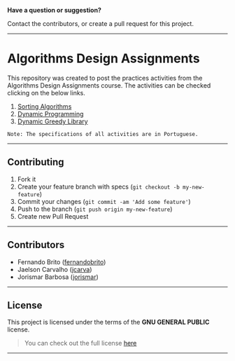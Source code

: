 **Have a question or suggestion?**
																					
Contact the contributors, or create a pull request for this project.

---

# Algorithms Design Assignments

This repository was created to post the practices activities from the Algorithms Design Assignments course. The activities can be checked clicking on the below links.

1. [Sorting Algorithms](https://github.com/fernandobrito/algorithms_design_assignments/tree/master/sorting_algorithms)
2. [Dynamic Programming](https://github.com/fernandobrito/algorithms_design_assignments/tree/master/dynamic_programming)
3. [Dynamic Greedy Library](https://github.com/fernandobrito/algorithms_design_assignments/tree/master/dynamic_greedy_lib)

```
Note: The specifications of all activities are in Portuguese.
```
---

## Contributing

1. Fork it
2. Create your feature branch with specs (`git checkout -b my-new-feature`)
3. Commit your changes (`git commit -am 'Add some feature'`)
4. Push to the branch (`git push origin my-new-feature`)
5. Create new Pull Request

---

## Contributors

* Fernando Brito ([fernandobrito](https://github.com/fernandobrito))
* Jaelson Carvalho ([jcarva](https://github.com/jcarva))
* Jorismar Barbosa ([jorismar](https://github.com/jorismar))

---

## License

This project is licensed under the terms of the **GNU GENERAL PUBLIC** license.
>You can check out the full license [here](https://github.com/fernandobrito/algorithms_design_assignments/tree/master/LICENSE)

---
